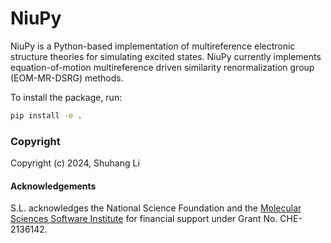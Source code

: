 NiuPy
==============================

NiuPy is a Python-based implementation of multireference electronic structure theories for simulating excited states. NiuPy currently implements equation-of-motion multireference driven similarity renormalization group (EOM-MR-DSRG) methods.

To install the package, run:
```bash
pip install -e .
```

### Copyright

Copyright (c) 2024, Shuhang Li

#### Acknowledgements

S.L. acknowledges the National Science Foundation and the 
[Molecular Sciences Software Institute](https://molssi.org/) for financial support under Grant No. CHE-2136142.
